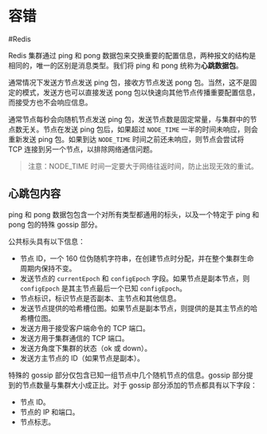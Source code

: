 # 容错
#Redis 

Redis 集群通过 ping 和 pong 数据包来交换重要的配置信息，两种报文的结构是相同的，唯一的区别是消息类型。我们将 ping 和 pong 统称为**心跳数据包**。

通常情况下发送方节点发送 ping 包，接收方节点发送 pong 包。当然，这不是固定的模式，发送方也可以直接发送 pong 包以快速向其他节点传播重要配置信息，而接受方也不会响应信息。

通常节点每秒会向随机节点发送 ping 包，发送节点数是固定常量，与集群中的节点数无关。节点在发送 ping 包后，如果超过 `NODE_TIME` 一半的时间未响应，则会重新发送 ping 包。如果到达 `NODE_TIME` 时间之前还未响应，则节点会尝试将 TCP 连接到另一个节点，以排除网络通信问题。

> 注意：NODE_TIME 时间一定要大于网络往返时间，防止出现无效的重试。

## 心跳包内容

ping 和 pong 数据包包含一个对所有类型都通用的标头，以及一个特定于 ping 和 pong 包的特殊 gossip 部分。

公共标头具有以下信息：

+ 节点 ID，一个 160 位伪随机字符串，在创建节点时分配，并在整个集群生命周期内保持不变。
+ 发送节点的 `currentEpoch` 和 `configEpoch` 字段。如果节点是副本节点，则 `configEpoch` 是其主节点最后一个已知 `configEpoch`。
+ 节点标识，标识节点是否副本、主节点和其他信息。
+ 发送节点提供的哈希槽位图。如果节点是副本节点，则提供的是其主节点的哈希槽位图。
+ 发送方用于接受客户端命令的 TCP 端口。
+ 发送方用于集群通信的 TCP 端口。
+ 发送方角度下集群的状态（ok 或 down）。
+ 发送方主节点的 ID（如果节点是副本）。

特殊的 gossip 部分仅包含已知一组节点中几个随机节点的信息。gossip 部分提到的节点数量与集群大小成正比。对于 gossip 部分添加的节点都具有以下字段：

+ 节点 ID。
+ 节点的 IP 和端口。
+ 节点标志。



